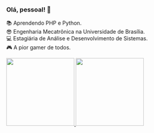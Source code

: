 ### Olá, pessoal! 👋

:books: Aprendendo PHP e Python. <br/>
:sunglasses: Engenharia Mecatrônica na Universidade de Brasília. <br/>
:computer: Estagiária de Análise e Desenvolvimento de Sistemas. <br/>
:video_game: A pior gamer de todos. <br/>

<div>
<a href="https://github.com/dekomonte">
<img loading="lazy" height="180em" src="https://github-readme-stats.vercel.app/api/top-langs/?username=dekomonte&layout=compact&langs_count=7&theme=dark"/>
<img loading="lazy" height="180em" src="https://github-readme-stats.vercel.app/api?username=dekomonte&show_icons=true&theme=dark&include_all_commits=true&count_private=true"/>
</div>
  
<!--
**dekomonte/dekomonte** is a ✨ _special_ ✨ repository because its `README.md` (this file) appears on your GitHub profile.

Here are some ideas to get you started:

- 🔭 I’m currently working on ...
- 🌱 I’m currently learning ...
- 👯 I’m looking to collaborate on ...
- 🤔 I’m looking for help with ...
- 💬 Ask me about ...
- 📫 How to reach me: ...
- 😄 Pronouns: ...
- ⚡ Fun fact: ...
-->

